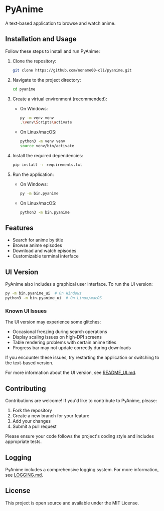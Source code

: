 # PyAnime

A text-based application to browse and watch anime.

## Installation and Usage

Follow these steps to install and run PyAnime:

1. Clone the repository:
   ```bash
   git clone https://github.com/noname00-cli/pyanime.git
   ```

2. Navigate to the project directory:
   ```bash
   cd pyanime
   ```

3. Create a virtual environment (recommended):
   - On Windows:
     ```bash
     py -m venv venv
     .\venv\Scripts\activate
     ```
   - On Linux/macOS:
     ```bash
     python3 -m venv venv
     source venv/bin/activate
     ```

4. Install the required dependencies:
   ```bash
   pip install -r requirements.txt
   ```

5. Run the application:
   - On Windows:
     ```bash
     py -m bin.pyanime
     ```
   - On Linux/macOS:
     ```bash
     python3 -m bin.pyanime
     ```

## Features

- Search for anime by title
- Browse anime episodes
- Download and watch episodes
- Customizable terminal interface

## UI Version

PyAnime also includes a graphical user interface. To run the UI version:

```bash
py -m bin.pyanime_ui  # On Windows
python3 -m bin.pyanime_ui  # On Linux/macOS
```

### Known UI Issues

The UI version may experience some glitches:

- Occasional freezing during search operations
- Display scaling issues on high-DPI screens
- Table rendering problems with certain anime titles
- Progress bar may not update correctly during downloads

If you encounter these issues, try restarting the application or switching to the text-based version.

For more information about the UI version, see [README_UI.md](README_UI.md).

## Contributing

Contributions are welcome! If you'd like to contribute to PyAnime, please:

1. Fork the repository
2. Create a new branch for your feature
3. Add your changes
4. Submit a pull request

Please ensure your code follows the project's coding style and includes appropriate tests.

## Logging

PyAnime includes a comprehensive logging system. For more information, see [LOGGING.md](LOGGING.md).

## License

This project is open source and available under the MIT License.